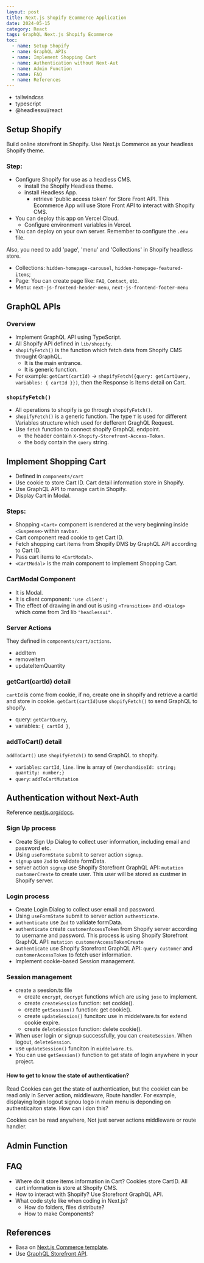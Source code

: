 ```yaml
---
layout: post
title: Next.js Shopify Ecommerce Application
date: 2024-05-15
category: React
tags: GraphQL Next.js Shopify Ecommerce
toc:
  - name: Setup Shopify
  - name: GraphQL APIs
  - name: Implement Shopping Cart
  - name: Authentication without Next-Aut
  - name: Admin Function
  - name: FAQ
  - name: References
---
```


- tailwindcss
- typescript
- @headlessui/react


## Setup Shopify

Build online storefront in Shopify. Use Next.js Commerce as your headless Shopify theme. 

### Step:
- Configure Shopify for use as a headless CMS.
  - install the Shopify Headless theme. 
  - install Headless App.
    - retrieve 'public access token' for Store Front API. This Ecommerce App will use Store Front API to interact with Shopify CMS.
- You can deploy this app on Vercel Cloud.
  - Configure environment variables in Vercel.
- You can deploy on your own server. Remember to configure the `.env` file.

Also, you need to add 'page', 'menu' and 'Collections' in Shopify headless store.
- Collections: `hidden-homepage-carousel`, `hidden-homepage-featured-items`;
- Page: You can create page like: `FAQ`, `Contact`, etc.
- Menu: `next-js-frontend-header-menu`, `next-js-frontend-footer-menu`

## GraphQL APIs

### Overview
- Implement GraphQL API using TypeScript.
- All Shopify API defined in `lib/shopify`.
- `shopifyFetch()` is the function which fetch data from Shopify CMS throught GraphQL.
  - It is the main entrance.
  - It is generic function. 
- For example: `getCart(cartId)` -> `shopifyFetch({query: getCartQuery, variables: { cartId }})`, then the Response is Items detail on Cart.

### `shopifyFetch()` 
- All operations to shopify is go through `shopifyFetch()`.
- `shopifyFetch()` is a generic function. The type `T` is used for different Variables structure which used for defferent GraghQL Request.
- Use `fetch` function to connect shopify GraphQL endpoint.
  - the header contain `X-Shopify-Storefront-Access-Token`.
  - the body contain the `query` string.


## Implement Shopping Cart

- Defined in `components/cart`
- Use cookie to store Cart ID. Cart detail information store in Shopify.
- Use GraphQL API to manage cart in Shopify.
- Display Cart in Modal.

### Steps:
- Shopping `<Cart>` component is rendered at the very beginning inside `<Suspense>` within `navbar`.
- Cart component read cookie to get Cart ID.
- Fetch shopping cart items from Shopify DMS by GraphQL API according to Cart ID.
- Pass cart items to `<CartModal>`.
- `<CartModal>` is the main component to implement Shopping Cart. 

### CartModal Component
- It is Modal.
- It is client component: `'use client';`
- The effect of drawing in and out is using `<Transition>` and `<Dialog>` which come from 3rd lib `"headlessui"`.

### Server Actions
They defined in `components/cart/actions`.
- addItem
- removeItem
- updateItemQuantity

### getCart(cartId) detail
`cartId` is come from cookie, if no, create one in shopify and retrieve a cartId and store in cookie.
`getCart(cartId)`use `shopifyFetch()` to send GraphQL to shopify.
- query: `getCartQuery`,
- variables: `{ cartId }`,

### addToCart() detail
`addToCart()` use `shopifyFetch()` to send GraphQL to shopify.
- `variables`: `cartId`, `line`. line is array of `{merchandiseId: string; quantity: number;}`
- `query`: `addToCartMutation`

## Authentication without Next-Auth

Reference [nextjs.org/docs](https://nextjs.org/docs/app/building-your-application/authentication).

### Sign Up process

- Create Sign Up Dialog to collect user information, including email and password etc.
- Using `useFormState` submit to server action `signup`.
- `signup` use `Zod` to validate formData.
- server action `signup` use Shopify Storefront GraphQL API: `mutation customerCreate` to create user. This user will be stored as custmer in Shopify server.

### Login process

- Create Login Dialog to collect user email and password.
- Using `useFormState` submit to server action `authenticate`.
- `authenticate` use `Zod` to validate formData.
- `authenticate` create `customerAccessToken` from Shopify server according to username and password. This process is using Shopify Storefront GraphQL API: `mutation customerAccessTokenCreate`
- `authenticate` use Shopify Storefront GraphQL API: `query customer` and `customerAccessToken` to fetch user information.
- Implement cookie-based Session management.

### Session management
- create a seesion.ts file 
  - create `encrypt`, `decrypt` functions which are using `jose` to implement.
  - create `createSession` function: set cookie().
  - create `getSession()` function: get cookie().
  - create `updateSession()` funciton: use in middelware.ts for extend cookie expire.
  - create `deleteSession` function: delete cookie().
- When user login or signup successfully, you can `createSession`. When logout, `deleteSession`.
- use `updateSession()` funciton in `middelware.ts`.
- You can use `getSession()` function to get state of login anywhere in your project.

#### How to get to know the state of authentication?
Read Cookies can get the state of authentication, but the cookiet can be read only in Server action, middleware, Route handler. For example, displaying login logout signou logo in main menu is deponding on authenticaiton state. How can i don this?

Cookies can be read anywhere, Not just server actions middleware or route handler.

## Admin Function

## FAQ
- Where do it store items information in Cart? 
Cookies store CartID. All cart information is store at Shopify CMS.
- How to interact with Shopify? 
Use Storefront GraphQL API.
- What code style like when coding in Next.js? 
  - How do folders, files distribute?
  - How to make Components? 

## References
- Basa on [Next.js Commerce template](https://github.com/vercel/commerce).
- Use [GraphQL Storefront API](https://shopify.dev/docs/api/storefront).

